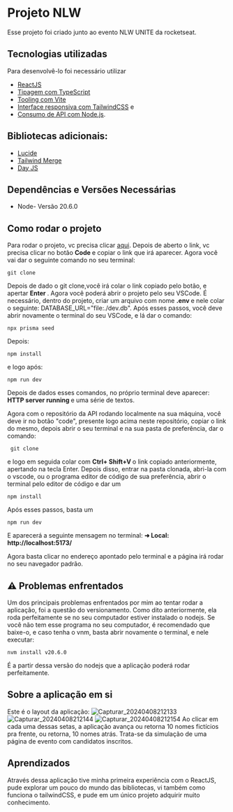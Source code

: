 # Projeto NLW
Esse projeto foi criado junto ao evento NLW UNITE da rocketseat.
## Tecnologias utilizadas
Para desenvolvê-lo foi necessário utilizar 
* [ReactJS](https://react.dev/) 
* [Tipagem com TypeScript](https://www.typescriptlang.org/) 
* [Tooling com Vite](https://vitejs.dev/guide/)
* [Interface responsiva com TailwindCSS](https://tailwindcss.com/docs/installation) e 
* [Consumo de API com Node.js](https://nodejs.org/en).
## Bibliotecas adicionais:
* [Lucide](https://lucide.dev/guide/packages/lucide-react)
* [Tailwind Merge](https://www.npmjs.com/package/tailwind-merge)
* [Day JS](https://day.js.org/)
## Dependências e Versões Necessárias
* Node- Versão 20.6.0
## Como rodar o projeto
Para rodar o projeto, vc precisa clicar [aqui](https://github.com/rocketseat-education/nlw-unite-nodejs). Depois de aberto o link, vc precisa clicar no botão <strong> Code </strong> e copiar o link que irá aparecer.
Agora você vai dar o seguinte comando no seu terminal:
```
git clone
```
Depois de dado o git clone,você irá colar o link copiado pelo botão, e apertar <strong> Enter </strong>. Agora você poderá abrir o projeto pelo seu VSCode.
É necessário, dentro do projeto, criar um arquivo com nome <strong> .env </strong> e nele colar o seguinte: DATABASE_URL="file:./dev.db".
Após esses passos, você deve abrir novamente o terminal do seu VSCode, e lá dar o comando:
```
npx prisma seed
```
Depois:
```
npm install
```
e logo após:
```
npm run dev
```
Depois de dados esses comandos, no próprio terminal deve aparecer: <strong> HTTP server running </strong> e uma série de textos.

Agora com o repositório da API rodando localmente na sua máquina, você deve ir no botão "code", presente logo acima neste repositório, copiar o link do mesmo, depois abrir o seu terminal e na sua pasta de preferência, dar o comando:
```
 git clone
```
e logo em seguida colar com <strong> Ctrl+ Shift+V </strong> o link copiado anteriormente, apertando na tecla Enter.
Depois disso, entrar na pasta clonada, abri-la com o vscode, ou o programa editor de código de sua preferência, abrir o terminal pelo editor de código e dar um
```
npm install
```
Após esses passos, basta um
```
npm run dev
```
E aparecerá a seguinte mensagem no terminal:  <strong> ➜  Local:   http://localhost:5173/ </strong>

Agora basta clicar no endereço apontado pelo terminal e a página irá rodar no seu navegador padrão.
## ⚠️ Problemas enfrentados

Um dos principais problemas enfrentados por mim ao tentar rodar a aplicação, foi a questão do versionamento. Como dito anteriormente, ela roda perfeitamente se no seu computador estiver instalado o nodejs.
Se você não tem esse programa no seu computador, é recomendado que baixe-o, e caso tenha o vnm, basta abrir novamente o terminal, e nele executar:
```
nvm install v20.6.0

```
É a partir dessa versão do nodejs que a aplicação poderá rodar perfeitamente.

## Sobre a aplicação em si

Este é o layout da aplicação:
![Capturar_20240408212133](https://github.com/Hellen-Leite/Projeto-NLW/assets/146649332/4a1fe02a-c38e-4902-8267-2cadcde72509)
![Capturar_20240408212144](https://github.com/Hellen-Leite/Projeto-NLW/assets/146649332/6261462e-71bd-4fbc-af94-d296b79d2c9a)
![Capturar_20240408212154](https://github.com/Hellen-Leite/Projeto-NLW/assets/146649332/d2663722-18e2-4e59-9a32-d9d15dc693b1)
Ao clicar em cada uma dessas setas, a aplicação avança ou retorna 10 nomes fictícios pra frente, ou retorna, 10 nomes atrás.
Trata-se da simulação de uma página de evento com candidatos inscritos.

## Aprendizados

Através dessa aplicação tive minha primeira experiência com o ReactJS, pude explorar um pouco do mundo das bibliotecas, vi também como funciona o tailwindCSS, e pude em um único projeto adquirir muito conhecimento.
